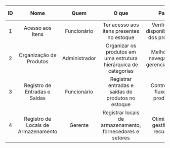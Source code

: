 | ID  |        Nome                               |       Quem       |                               O que                               |                    Para                   | Estimativa (horas) |
|:---:|:-----------------------------------------:|:----------------:|:------------------------------------------------------------------:|:-----------------------------------------:|:------------------:|
| 1   | Acesso aos Itens                         | Funcionário      | Ter acesso aos itens presentes no estoque                         | Verificar a disponibilidade dos produtos  | 5                  |
| 2   | Organização de Produtos                   | Administrador    | Organizar os produtos em uma estrutura hierárquica de categorias  | Melhorar a navegação e gerenciamento       | 15                 |
| 3   | Registro de Entradas e Saídas            | Funcionário      | Registrar entradas e saídas de produtos no estoque                 | Controlar o fluxo de produtos             | 4                  |
| 4   | Registro de Locais de Armazenamento      | Gerente          | Registrar locais de armazenamento, fornecedores e setores          | Otimizar a gestão de recursos              | 15                 |
